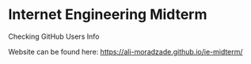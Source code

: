 # Internet Engineering Midterm
Checking GitHub Users Info

Website can be found here: https://ali-moradzade.github.io/ie-midterm/
